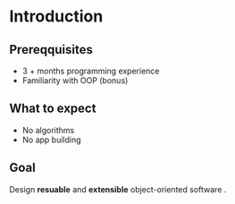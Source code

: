 # Introduction

## Prereqquisites

- 3 + months programming experience
- Familiarity with OOP (bonus)

## What to expect 

- No algorithms
- No app  building

## Goal

Design **resuable** and **extensible** object-oriented software .